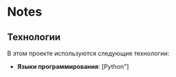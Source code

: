 # Notes

## Технологии
В этом проекте используются следующие технологии:
- **Языки программирования**: [Python"]
